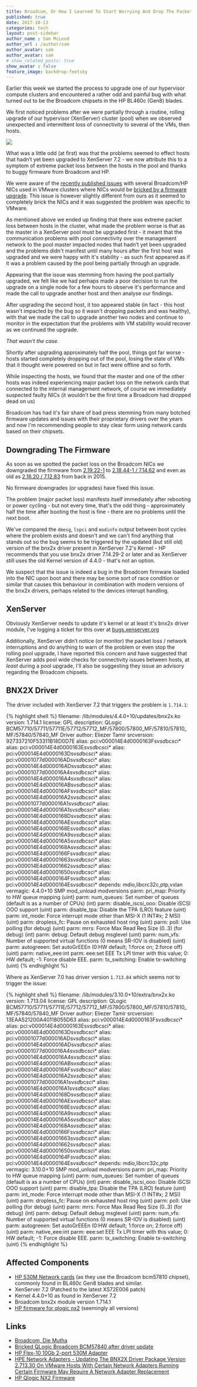 ```yaml
---
title: Broadcom, Or How I Learned To Start Worrying And Drop The Packet
published: true
date: 2017-10-13
categories: tech
layout: post-sidebar
author_name : Sam McLeod
author_url : /author/sam
author_avatar: sam
author_avatar: sam
# show_related_posts: true
show_avatar : false
feature_image: backdrop-feetsky
---
```



Earlier this week we started the process to upgrade one of our hypervisor compute clusters and encountered a rather odd and painful bug with what turned out to be the Broadcom chipsets in the HP BL460c (Gen8) blades.

We first noticed problems after we were partially through a routine, rolling upgrade of our hypervisor (XenServer) cluster (pool) when we observed unexpected and intermittent loss of connectivity to several of the VMs, then hosts.

![](/img/office-space-broadcom.jpg)

What was a little odd (at first) was that the problems seemed to effect hosts that hadn’t yet been upgraded to XenServer 7.2 - we now attribute this to a symptom of extreme packet loss between the hosts in the pool and thanks to buggy firmware from Broadcom and HP.

We were aware of the [recently published issues](http://www.thevirtualist.org/bricked-qlogic-broadcom-bcm57840-driver-update/) with several Broadcom/HP NICs used in VMware clusters where NICs would be [bricked by a firmware upgrade](https://h20566.www2.hpe.com/hpsc/doc/public/display?docId=a00027033en_us). This issue is however slightly different from ours as it seemed to completely brick the NICs and it was suggested the problem was specific to VMware.

As mentioned above we ended up finding that there was extreme packet loss between hosts in the cluster, what made the problem worse is that as the master in a XenServer pool must be upgraded first - it meant that the communication problems with pool connectivity over the management network to the pool master impacted nodes that hadn’t yet been upgraded and the problems didn't manifest until many hours after the first host was upgraded and we were happy with it's stability - as such first appeared as if it was a problem caused by the pool being partially through an upgrade.

Appearing that the issue was stemming from having the pool partially upgraded, we felt like we had perhaps made a poor decision to run the upgrade on a single node for a few hours to observe it's performance and made the call to upgrade another host and then analyse our findings.

After upgrading the second host, it too appeared stable (in fact - this host wasn't impacted by the bug so it wasn't dropping packets and was healthy), with that we made the call to upgrade another two nodes and continue to monitor in the expectation that the problems with VM stability would recover as we continued the upgrade.

_That wasn't the case._

Shortly after upgrading approximately half the pool, things got far worse - hosts started completely dropping out of the pool, losing the state of VMs that it thought were powered on but in fact were offline and so forth.

While inspecting the hosts, we found that the master and one of the other hosts was indeed experiencing major packet loss on the network cards that connected to the internal management network, of course we immediately suspected faulty NICs (it wouldn't be the first time a Broadcom had dropped dead on us)

Broadcom has had it's fair share of bad press stemming from many botched firmware updates and issues with their proprietary drivers over the years and now I'm recommending people to stay clear form using network cards based on their chipsets.

## Downgrading The Firmware

As soon as we spotted the packet loss on the Broadcom NICs we downgraded the firmware from [2.19.22-1](http://downloads.linux.hpe.com/SDR/repo/spp/RHEL/7/x86_64/current/firmware-nic-qlogic-nx2-2.19.22-1.1.x86_64.rpm) to [2.18.44-1 / 7.14.62](http://downloads.linux.hpe.com/SDR/repo/spp/RHEL/7/x86_64/current/hp-firmware-nic-qlogic-nx2-2.18.44-1.1.x86_64.rpm) and even as old as [2.16.20 / 7.12.83](http://downloads.linux.hpe.com/SDR/repo/spp/RHEL/7/x86_64/current/hp-firmware-nic-qlogic-nx2-2.16.20-1.1.x86_64.rpm) from back in 2015.

No firmware downgrades (or upgrades) have fixed this issue.

The problem (major packet loss) manifests itself immediately after rebooting or power cycling - but not every time, that's the odd thing - approximately half the time after booting the host is fine - there are no problems until the next boot.

We've compared the `dmesg`, `lspci` and `modinfo` output between boot cycles where the problem exists and doesn't and we can't find anything that stands out so the bug seems to be triggered by the updated (but still old) version of the bnx2x driver present in XenServer 7.2's Kernel - HP recommends that you use bnx2x driver 7.14.29-2 or later and as XenServer still uses the old Kernel version of 4.4.0 - that's not an option.

We suspect that the issue is indeed a bug in the Broadcom firmware loaded into the NIC upon boot and there may be some sort of race condition or similar that causes this behaviour in combination with modern versions of the bnx2x drivers, perhaps related to the devices interupt handling.

## XenServer

Obviously XenServer needs to update it's kernel or at least it's bnx2x driver module, I've logging a ticket for this over at [bugs.xenserver.org](https://bugs.xenserver.org/browse/XSO-808)

Additionally, XenServer didn’t notice (or monitor) the packet loss / network interruptions and do anything to warn of the problem or even stop the rolling pool upgrade, I have reported this concern and have suggested that XenServer adds pool wide checks for connectivity issues between hosts, at _least_ during a pool upgrade, I'll also be suggesting they issue an advisory regarding the Broadcom chipsets.

## BNX2X Driver

The driver included with XenServer 7.2 that triggers the problem is `1.714.1`:

{% highlight shell %}
filename:       /lib/modules/4.4.0+10/updates/bnx2x.ko
version:        1.714.1
license:        GPL
description:    QLogic BCM57710/57711/57711E/57712/57712_MF/57800/57800_MF/57810/57810_MF/57840/57840_MF Driver
author:         Eliezer Tamir
srcversion:     927337210F53311B18D0D7E
alias:          pci:v000014E4d0000163Fsv*sd*bc*sc*i*
alias:          pci:v000014E4d0000163Esv*sd*bc*sc*i*
alias:          pci:v000014E4d0000163Dsv*sd*bc*sc*i*
alias:          pci:v00001077d000016ADsv*sd*bc*sc*i*
alias:          pci:v000014E4d000016ADsv*sd*bc*sc*i*
alias:          pci:v00001077d000016A4sv*sd*bc*sc*i*
alias:          pci:v000014E4d000016A4sv*sd*bc*sc*i*
alias:          pci:v000014E4d000016ABsv*sd*bc*sc*i*
alias:          pci:v000014E4d000016AFsv*sd*bc*sc*i*
alias:          pci:v000014E4d000016A2sv*sd*bc*sc*i*
alias:          pci:v00001077d000016A1sv*sd*bc*sc*i*
alias:          pci:v000014E4d000016A1sv*sd*bc*sc*i*
alias:          pci:v000014E4d0000168Dsv*sd*bc*sc*i*
alias:          pci:v000014E4d000016AEsv*sd*bc*sc*i*
alias:          pci:v000014E4d0000168Esv*sd*bc*sc*i*
alias:          pci:v000014E4d000016A9sv*sd*bc*sc*i*
alias:          pci:v000014E4d000016A5sv*sd*bc*sc*i*
alias:          pci:v000014E4d0000168Asv*sd*bc*sc*i*
alias:          pci:v000014E4d0000166Fsv*sd*bc*sc*i*
alias:          pci:v000014E4d00001663sv*sd*bc*sc*i*
alias:          pci:v000014E4d00001662sv*sd*bc*sc*i*
alias:          pci:v000014E4d00001650sv*sd*bc*sc*i*
alias:          pci:v000014E4d0000164Fsv*sd*bc*sc*i*
alias:          pci:v000014E4d0000164Esv*sd*bc*sc*i*
depends:        mdio,libcrc32c,ptp,vxlan
vermagic:       4.4.0+10 SMP mod_unload modversions
parm:           pri_map: Priority to HW queue mapping (uint)
parm:           num_queues: Set number of queues (default is as a number of CPUs) (int)
parm:           disable_iscsi_ooo: Disable iSCSI OOO support (uint)
parm:           disable_tpa: Disable the TPA (LRO) feature (uint)
parm:           int_mode: Force interrupt mode other than MSI-X (1 INT#x; 2 MSI) (uint)
parm:           dropless_fc: Pause on exhausted host ring (uint)
parm:           poll: Use polling (for debug) (uint)
parm:           mrrs: Force Max Read Req Size (0..3) (for debug) (int)
parm:           debug: Default debug msglevel (uint)
parm:           num_vfs: Number of supported virtual functions (0 means SR-IOV is disabled) (uint)
parm:           autogreeen: Set autoGrEEEn (0:HW default; 1:force on; 2:force off) (uint)
parm:           native_eee:int
parm:           eee:set EEE Tx LPI timer with this value; 0: HW default; -1: Force disable EEE.
parm:           tx_switching: Enable tx-switching (uint)
{% endhighlight %}

Where as XenServer 7.0 has driver version `1.713.04` which seems not to trigger the issue:

{% highlight shell %}
filename:       /lib/modules/3.10.0+10/extra/bnx2x.ko
version:        1.713.04
license:        GPL
description:    QLogic BCM57710/57711/57711E/57712/57712_MF/57800/57800_MF/57810/57810_MF/57840/57840_MF Driver
author:         Eliezer Tamir
srcversion:     13EAA521200A40118055D63
alias:          pci:v000014E4d0000163Fsv*sd*bc*sc*i*
alias:          pci:v000014E4d0000163Esv*sd*bc*sc*i*
alias:          pci:v000014E4d0000163Dsv*sd*bc*sc*i*
alias:          pci:v00001077d000016ADsv*sd*bc*sc*i*
alias:          pci:v000014E4d000016ADsv*sd*bc*sc*i*
alias:          pci:v00001077d000016A4sv*sd*bc*sc*i*
alias:          pci:v000014E4d000016A4sv*sd*bc*sc*i*
alias:          pci:v000014E4d000016ABsv*sd*bc*sc*i*
alias:          pci:v000014E4d000016AFsv*sd*bc*sc*i*
alias:          pci:v000014E4d000016A2sv*sd*bc*sc*i*
alias:          pci:v00001077d000016A1sv*sd*bc*sc*i*
alias:          pci:v000014E4d000016A1sv*sd*bc*sc*i*
alias:          pci:v000014E4d0000168Dsv*sd*bc*sc*i*
alias:          pci:v000014E4d000016AEsv*sd*bc*sc*i*
alias:          pci:v000014E4d0000168Esv*sd*bc*sc*i*
alias:          pci:v000014E4d000016A9sv*sd*bc*sc*i*
alias:          pci:v000014E4d000016A5sv*sd*bc*sc*i*
alias:          pci:v000014E4d0000168Asv*sd*bc*sc*i*
alias:          pci:v000014E4d0000166Fsv*sd*bc*sc*i*
alias:          pci:v000014E4d00001663sv*sd*bc*sc*i*
alias:          pci:v000014E4d00001662sv*sd*bc*sc*i*
alias:          pci:v000014E4d00001650sv*sd*bc*sc*i*
alias:          pci:v000014E4d0000164Fsv*sd*bc*sc*i*
alias:          pci:v000014E4d0000164Esv*sd*bc*sc*i*
depends:        mdio,libcrc32c,ptp
vermagic:       3.10.0+10 SMP mod_unload modversions
parm:           pri_map: Priority to HW queue mapping (uint)
parm:           num_queues: Set number of queues (default is as a number of CPUs) (int)
parm:           disable_iscsi_ooo: Disable iSCSI OOO support (uint)
parm:           disable_tpa: Disable the TPA (LRO) feature (uint)
parm:           int_mode: Force interrupt mode other than MSI-X (1 INT#x; 2 MSI) (uint)
parm:           dropless_fc: Pause on exhausted host ring (uint)
parm:           poll: Use polling (for debug) (uint)
parm:           mrrs: Force Max Read Req Size (0..3) (for debug) (int)
parm:           debug: Default debug msglevel (uint)
parm:           num_vfs: Number of supported virtual functions (0 means SR-IOV is disabled) (uint)
parm:           autogreeen: Set autoGrEEEn (0:HW default; 1:force on; 2:force off) (uint)
parm:           native_eee:int
parm:           eee:set EEE Tx LPI timer with this value; 0: HW default; -1: Force disable EEE.
parm:           tx_switching: Enable tx-switching (uint)
{% endhighlight %}

## Affected Components

* [HP 530M Network cards](https://www.hpe.com/h20195/v2/getpdf.aspx/c04111538.pdf?ver=3) (as they use the Broadcom bcm57810 chipset), commonly found in BL460c Gen8 blades and similar.
* XenServer 7.2 (Patched to the latest XS72E006 patch)
* Kernel 4.4.0+10 as found in XenServer 7.2
* Broadcom bnx2x module version 1.714.1
* [HP firmware for qlogic nx2](http://h20564.www2.hpe.com/hpsc/swd/public/detail?swItemId=MTX_3bc2b88453424d87b7543d6459) (seemingly all versions)

## Links

* [Broadcom, Die Mutha](http://blog.serverfault.com/post/broadcom-die-mutha/)
* [Bricked QLogic Broadcom BCM57840 after driver update](http://www.thevirtualist.org/bricked-qlogic-broadcom-bcm57840-driver-update/)
* [HP Flex-10 10Gb 2-port 530M Adapter](https://www.hpe.com/h20195/v2/getpdf.aspx/c04111538.pdf?ver=3)
* [HPE Network Adapters - Updating The BNX2X Driver Package Version 2.713.30 On VMware Hosts With Certain Network Adapters Running Certain Firmware May Require A Network Adapter Replacement](https://h20566.www2.hpe.com/hpsc/doc/public/display?docId=a00027033en_us)
* [HP Qlogic NX2 Firmware](http://h20564.www2.hpe.com/hpsc/swd/public/detail?swItemId=MTX_19bc1fb428d4400a90d59a7175#tab-history)